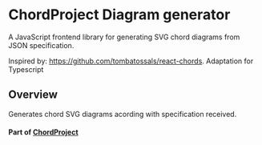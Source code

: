 # ChordProject Diagram generator

A JavaScript frontend library for generating SVG chord diagrams from JSON specification.

Inspired by: https://github.com/tombatossals/react-chords.
Adaptation for Typescript

## Overview

Generates chord SVG diagrams acording with specification received.

#### Part of [ChordProject](https://chordproject.com/)
